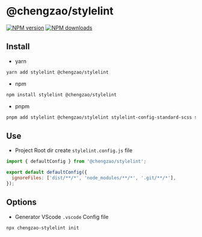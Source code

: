 # @chengzao/stylelint

[![NPM version](https://img.shields.io/npm/v/@chengzao/stylelint.svg?style=flat)](https://npmjs.org/package/@chengzao/stylelint)
[![NPM downloads](http://img.shields.io/npm/dm/@chengzao/stylelint.svg?style=flat)](https://npmjs.org/package/@chengzao/stylelint)

## Install

- yarn

```bash
yarn add stylelint @chengzao/stylelint
```

- npm

```bash
npm install stylelint @chengzao/stylelint
```

- pnpm

```bash
pnpm add stylelint @chengzao/stylelint stylelint-config-standard-scss stylelint-config-recess-order stylelint-config-recess-order stylelint-declaration-block-no-ignored-properties
```

## Use

- Project Root dir create `stylelint.config.js` file

```js
import { defaultConfig } from '@chengzao/stylelint';

export default defaultConfig({
  ignoreFiles: ['dist/**/*', 'node_modules/**/*', '.git/**/*'],
});
```

## Options

- Generator VScode `.vscode` Config file

```bash
npx chengzao-stylelint init
```
